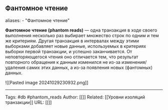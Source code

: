 ## Фантомное чтение
aliases: 
	- "Фантомное чтение"

**Фантомное чтение (phantom reads)** — одна транзакция в ходе своего выполнения несколько раз выбирает множество строк по одним и тем же критериям. Другая транзакция в интервалах между этими выборками добавляет новые данные, используемых в критериях выборки первой транзакции, и успешно заканчивается. От неповторяющегося чтения оно отличается тем, что результат повторного обращения к данным изменился не из-за изменения/удаления самих этих данных, а из-за появления новых (фантомных) данных.

![[Pasted image 20241029230932.png]]

---
Tags: #db #phantom_reads
Author: [[]]
Related: [[Уровни изоляций транзакции]]
URL: [[]]
